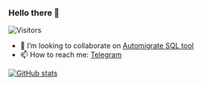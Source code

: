 ### Hello there 🔭

![Visitors](https://img.shields.io/github/followers/pavivin?style=social)

- 👯 I’m looking to collaborate on [Automigrate SQL tool](https://github.com/pavivin/sql-migrate)
- 📫 How to reach me: [Telegram](https://t.me/pavivin)
<!--
**Pavivin/pavivin** is a ✨ _special_ ✨ repository because its `README.md` (this file) appears on your GitHub profile.

Here are some ideas to get you started:

- 🔭 I’m currently working on ...
- 🌱 I’m currently learning ...

- 🤔 I’m looking for help with ...
- 💬 Ask me about ...

- 😄 Pronouns: ...
- ⚡ Fun fact: ...
-->

[![GitHub stats](https://github-readme-stats.vercel.app/api?username=pavivin&count_private=true&show_icons=true&theme=tokyonight)](https://github.com/anuraghazra/github-readme-stats)
